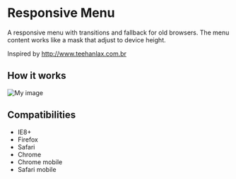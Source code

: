 Responsive Menu
===============

A responsive menu with transitions and fallback for old browsers.
The menu content works like a mask that adjust to device height.

Inspired by http://www.teehanlax.com.br

How it works
------------
![My image](http://agenciametrica.com.br/github/responsive-menu/screencast.gif)


Compatibilities
---------------
 - IE8+
 - Firefox
 - Safari
 - Chrome
 - Chrome mobile
 - Safari mobile